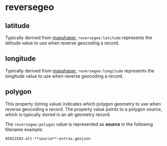 # reversegeo

## latitude

Typically derived from [mapshaper](https://www.mapshaper.org/), `reversegeo:latitude` represents the latitude value to use when reverse geocoding a record.

## longitude

Typically derived from [mapshaper](https://www.mapshaper.org/), `reversegeo:longitude` represents the longitude value to use when reverse geocoding a record.

## polygon

This property (string value) indicates which polygon geometry to use when reverse geocoding a record.
The property value points to a polygon source, which is typically stored in an alt-geometry record. 

The `reversegeo:polygon` value is represented as **source** in the following filename example:

	85922583-alt-**source**-extras.geojson

